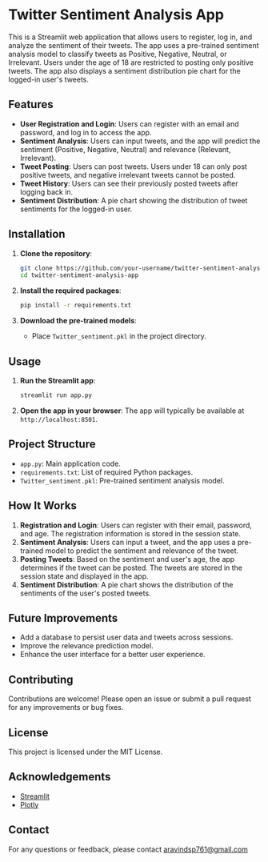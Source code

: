 # Twitter Sentiment Analysis App

This is a Streamlit web application that allows users to register, log in, and analyze the sentiment of their tweets. The app uses a pre-trained sentiment analysis model to classify tweets as Positive, Negative, Neutral, or Irrelevant. Users under the age of 18 are restricted to posting only positive tweets. The app also displays a sentiment distribution pie chart for the logged-in user's tweets.

## Features

- **User Registration and Login**: Users can register with an email and password, and log in to access the app.
- **Sentiment Analysis**: Users can input tweets, and the app will predict the sentiment (Positive, Negative, Neutral) and relevance (Relevant, Irrelevant).
- **Tweet Posting**: Users can post tweets. Users under 18 can only post positive tweets, and negative irrelevant tweets cannot be posted.
- **Tweet History**: Users can see their previously posted tweets after logging back in.
- **Sentiment Distribution**: A pie chart showing the distribution of tweet sentiments for the logged-in user.

## Installation

1. **Clone the repository**:
    ```bash
    git clone https://github.com/your-username/twitter-sentiment-analysis-app.git
    cd twitter-sentiment-analysis-app
    ```

2. **Install the required packages**:
    ```bash
    pip install -r requirements.txt
    ```

3. **Download the pre-trained models**:
    - Place `Twitter_sentiment.pkl` in the project directory.

## Usage

1. **Run the Streamlit app**:
    ```bash
    streamlit run app.py
    ```

2. **Open the app in your browser**:
    The app will typically be available at `http://localhost:8501`.

## Project Structure

- `app.py`: Main application code.
- `requirements.txt`: List of required Python packages.
- `Twitter_sentiment.pkl`: Pre-trained sentiment analysis model.

## How It Works

1. **Registration and Login**: Users can register with their email, password, and age. The registration information is stored in the session state.
2. **Sentiment Analysis**: Users can input a tweet, and the app uses a pre-trained model to predict the sentiment and relevance of the tweet.
3. **Posting Tweets**: Based on the sentiment and user's age, the app determines if the tweet can be posted. The tweets are stored in the session state and displayed in the app.
4. **Sentiment Distribution**: A pie chart shows the distribution of the sentiments of the user's posted tweets.

## Future Improvements

- Add a database to persist user data and tweets across sessions.
- Improve the relevance prediction model.
- Enhance the user interface for a better user experience.

## Contributing

Contributions are welcome! Please open an issue or submit a pull request for any improvements or bug fixes.

## License

This project is licensed under the MIT License.

## Acknowledgements

- [Streamlit](https://www.streamlit.io/)
- [Plotly](https://plotly.com/python/)

## Contact

For any questions or feedback, please contact aravindsp761@gmail.com
